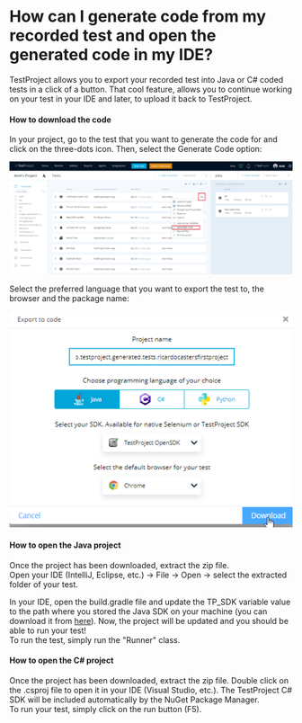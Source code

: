 # How can I generate code from my recorded test and open the generated code in my IDE?

TestProject allows you to export your recorded test into Java or C# coded tests in a click of a button. That cool feature, allows you to continue working on your test in your IDE and later, to upload it back to TestProject.

#### How to download the code <a href="#how-to-download-the-code" id="how-to-download-the-code"></a>

In your project, go to the test that you want to generate the code for and click on the three-dots icon. Then, select the Generate Code option:

![](<../../.gitbook/assets/image (453).png>)

Select the preferred language that you want to export the test to, the browser and the package name:

![](<../../.gitbook/assets/image (536).png>)

#### How to open the Java project <a href="#how-to-open-the-java-project" id="how-to-open-the-java-project"></a>

Once the project has been downloaded, extract the zip file.\
Open your IDE (IntelliJ, Eclipse, etc.)  -> File -> Open -> select the extracted folder of your test.

In your IDE, open the build.gradle file and update the TP\_SDK variable value to the path where you stored the Java SDK on your machine (you can download it from [here](https://app.testproject.io/#/integrations/develop-addon)). Now, the project will be updated and you should be able to run your test!\
To run the test, simply run the "Runner" class.

#### How to open the C# project <a href="#how-to-open-the-c-project" id="how-to-open-the-c-project"></a>

Once the project has been downloaded, extract the zip file. Double click on the .csproj file to open it in your IDE (Visual Studio, etc.). The TestProject C# SDK will be included automatically by the NuGet Package Manager.\
To run your test, simply click on the run button (F5).
